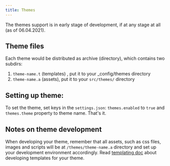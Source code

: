 ```yaml
---
title: Themes
---
```

The themes support is in early stage of development, if at any stage at all (as of 06.04.2021). 

Theme files
-----------
Each theme would be distributed as archive (directory), which contains two subdirs:

1. `theme-name.t` (templates) , put it to your _config/themes directory
2. `theme-name.a` (assets), put it to your `src/themes/` directory

Setting up theme:
----------------
To set the theme, set  keys in the `settings.json`: `themes.enabled` to  `true` and  `themes.theme` property to theme name. That's it.

Notes on theme development
--------------------------
When developing your theme, remember that all assets, such as css files, images and scripts will be at `/themes/theme-name.a` directory
and set up your development environment accordingly. Read [templating doc](templates.md) about developing templates for your theme.
